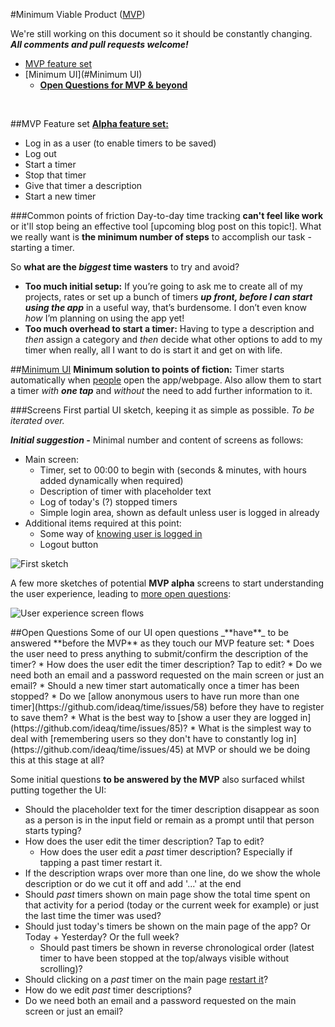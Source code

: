 #Minimum Viable Product ([MVP](http://theleanstartup.com/principles))

We're still working on this document so it should be constantly changing. _**All comments and pull requests welcome!**_

+ [MVP feature set](#MVP-Feature-set)
+ [Minimum UI](#Minimum UI)
  + **[Open Questions for MVP & beyond](#open-questions)**

<br/>

##MVP Feature set
[**Alpha feature set:**](https://github.com/ideaq/time/issues/67)
* Log in as a user (to enable timers to be saved)
* Log out
* Start a timer
* Stop that timer
* Give that timer a description
* Start a new timer

###Common points of friction
Day-to-day time tracking **can't feel like work** or it'll stop being an effective tool [upcoming blog post on this topic!]. What we really want is **the minimum number of steps** to accomplish our task - starting a timer.

So **what are the _biggest_ time wasters** to try and avoid?
* **Too much initial setup:** If you’re going to ask me to create all of my projects, rates or set up a bunch of timers **_up front, before I can start using the app_** in a useful way, that’s burdensome. I don’t even know _how_ I’m planning on using the app yet!
* **Too much overhead to start a timer:** Having to type a description and _then_ assign a category and _then_ decide what other options to add to my timer when really, all I want to do is start it and get on with life.

##[Minimum UI](https://github.com/ideaq/time/issues/31)
**Minimum solution to points of fiction:** Timer starts automatically when [people](https://github.com/ideaq/time/issues/33) open the app/webpage. Also allow them to start a timer _with **one tap**_ and _without_ the need to add further information to it.

###Screens
First partial UI sketch, keeping it as simple as possible. _To be iterated over._

_**Initial suggestion -**_ Minimal number and content of screens as follows:

* Main screen:
  * Timer, set to 00:00 to begin with (seconds & minutes, with hours added dynamically when required)
  * Description of timer with placeholder text
  * Log of today's (?) stopped timers
  * Simple login area, shown as default unless user is logged in already
* Additional items required at this point:
  * Some way of [knowing user is logged in](https://github.com/ideaq/time/issues/85)
  * Logout button

![First sketch](https://cloud.githubusercontent.com/assets/4185328/6601248/7717a73c-c80c-11e4-9a86-066934c90dce.jpg)

A few more sketches of potential **MVP alpha** screens to start understanding the user experience, leading to [more open questions](#open-questions):

![User experience screen flows](https://cloud.githubusercontent.com/assets/4185328/6856657/5f501c12-d3f9-11e4-9424-62774075afb2.jpg)

<a name="open-questions"/>
##Open Questions
Some of our UI open questions _**have**_ to be answered **before the MVP** as they touch our MVP feature set:
* Does the user need to press anything to submit/confirm the description of the timer?
* How does the user edit the timer description? Tap to edit?
* Do we need both an email and a password requested on the main screen or just an email?
* Should a new timer start automatically once a timer has been stopped?
* Do we [allow anonymous users to have run more than one timer](https://github.com/ideaq/time/issues/58) before they have to register to save them?
* What is the best way to [show a user they are logged in](https://github.com/ideaq/time/issues/85)?
* What is the simplest way to deal with [remembering users so they don't have to constantly log in](https://github.com/ideaq/time/issues/45) at MVP or should we be doing this at this stage at all?

Some initial questions **to be answered by the MVP** also surfaced whilst putting together the UI:
* Should the placeholder text for the timer description disappear as soon as a person is in the input field or remain as a prompt until that person starts typing?
* How does the user edit the timer description? Tap to edit?
  * How does the user edit a _past_ timer description? Especially if tapping a past timer restart it.
* If the description wraps over more than one line, do we show the whole description or do we cut it off and add '...' at the end
* Should _past_ timers shown on main page show the total time spent on that activity for a period (today or the current week for example) or just the last time the timer was used?
* Should just today's timers be shown on the main page of the app? Or Today + Yesterday? Or the full week?
  * Should past timers be shown in reverse chronological order (latest timer to have been stopped at the top/always visible without scrolling)?
* Should clicking on a _past_ timer on the main page [restart it](https://github.com/ideaq/time/issues/30#issuecomment-75047797)?
* How do we edit _past_ timer descriptions?
* Do we need both an email and a password requested on the main screen or just an email?
